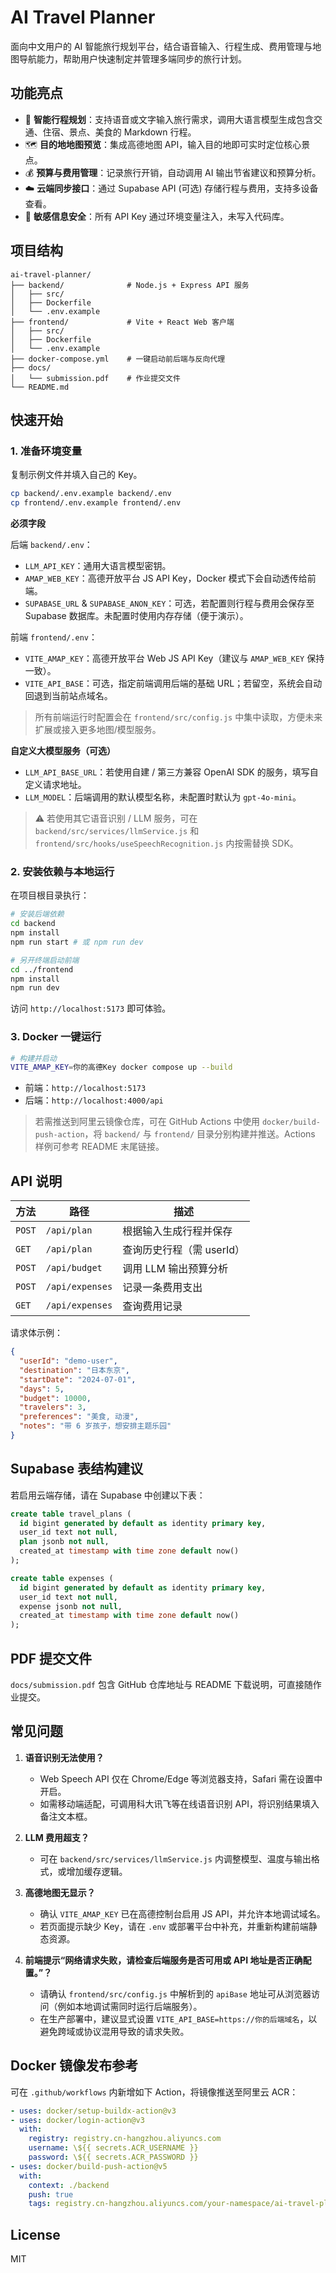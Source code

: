 # AI Travel Planner

面向中文用户的 AI 智能旅行规划平台，结合语音输入、行程生成、费用管理与地图导航能力，帮助用户快速制定并管理多端同步的旅行计划。

## 功能亮点

- 🤖 **智能行程规划**：支持语音或文字输入旅行需求，调用大语言模型生成包含交通、住宿、景点、美食的 Markdown 行程。
- 🗺️ **目的地地图预览**：集成高德地图 API，输入目的地即可实时定位核心景点。
- 💰 **预算与费用管理**：记录旅行开销，自动调用 AI 输出节省建议和预算分析。
- ☁️ **云端同步接口**：通过 Supabase API (可选) 存储行程与费用，支持多设备查看。
- 🔐 **敏感信息安全**：所有 API Key 通过环境变量注入，未写入代码库。

## 项目结构

```
ai-travel-planner/
├── backend/              # Node.js + Express API 服务
│   ├── src/
│   ├── Dockerfile
│   └── .env.example
├── frontend/             # Vite + React Web 客户端
│   ├── src/
│   ├── Dockerfile
│   └── .env.example
├── docker-compose.yml    # 一键启动前后端与反向代理
├── docs/
│   └── submission.pdf    # 作业提交文件
└── README.md
```

## 快速开始

### 1. 准备环境变量

复制示例文件并填入自己的 Key。

```bash
cp backend/.env.example backend/.env
cp frontend/.env.example frontend/.env
```

**必须字段**

后端 `backend/.env`：

- `LLM_API_KEY`：通用大语言模型密钥。
- `AMAP_WEB_KEY`：高德开放平台 JS API Key，Docker 模式下会自动透传给前端。
- `SUPABASE_URL` & `SUPABASE_ANON_KEY`：可选，若配置则行程与费用会保存至 Supabase 数据库。未配置时使用内存存储（便于演示）。

前端 `frontend/.env`：

- `VITE_AMAP_KEY`：高德开放平台 Web JS API Key（建议与 `AMAP_WEB_KEY` 保持一致）。
- `VITE_API_BASE`：可选，指定前端调用后端的基础 URL；若留空，系统会自动回退到当前站点域名。

> 所有前端运行时配置会在 `frontend/src/config.js` 中集中读取，方便未来扩展或接入更多地图/模型服务。

**自定义大模型服务（可选）**

- `LLM_API_BASE_URL`：若使用自建 / 第三方兼容 OpenAI SDK 的服务，填写自定义请求地址。
- `LLM_MODEL`：后端调用的默认模型名称，未配置时默认为 `gpt-4o-mini`。

> ⚠️ 若使用其它语音识别 / LLM 服务，可在 `backend/src/services/llmService.js` 和 `frontend/src/hooks/useSpeechRecognition.js` 内按需替换 SDK。

### 2. 安装依赖与本地运行

在项目根目录执行：

```bash
# 安装后端依赖
cd backend
npm install
npm run start # 或 npm run dev

# 另开终端启动前端
cd ../frontend
npm install
npm run dev
```

访问 `http://localhost:5173` 即可体验。

### 3. Docker 一键运行

```bash
# 构建并启动
VITE_AMAP_KEY=你的高德Key docker compose up --build
```

- 前端：`http://localhost:5173`
- 后端：`http://localhost:4000/api`

> 若需推送到阿里云镜像仓库，可在 GitHub Actions 中使用 `docker/build-push-action`，将 `backend/` 与 `frontend/` 目录分别构建并推送。Actions 样例可参考 README 末尾链接。

## API 说明

| 方法 | 路径 | 描述 |
| ---- | ---- | ---- |
| `POST` | `/api/plan` | 根据输入生成行程并保存 |
| `GET` | `/api/plan` | 查询历史行程（需 userId） |
| `POST` | `/api/budget` | 调用 LLM 输出预算分析 |
| `POST` | `/api/expenses` | 记录一条费用支出 |
| `GET` | `/api/expenses` | 查询费用记录 |

请求体示例：

```json
{
  "userId": "demo-user",
  "destination": "日本东京",
  "startDate": "2024-07-01",
  "days": 5,
  "budget": 10000,
  "travelers": 3,
  "preferences": "美食, 动漫",
  "notes": "带 6 岁孩子，想安排主题乐园"
}
```

## Supabase 表结构建议

若启用云端存储，请在 Supabase 中创建以下表：

```sql
create table travel_plans (
  id bigint generated by default as identity primary key,
  user_id text not null,
  plan jsonb not null,
  created_at timestamp with time zone default now()
);

create table expenses (
  id bigint generated by default as identity primary key,
  user_id text not null,
  expense jsonb not null,
  created_at timestamp with time zone default now()
);
```

## PDF 提交文件

`docs/submission.pdf` 包含 GitHub 仓库地址与 README 下载说明，可直接随作业提交。

## 常见问题

1. **语音识别无法使用？**
   - Web Speech API 仅在 Chrome/Edge 等浏览器支持，Safari 需在设置中开启。
   - 如需移动端适配，可调用科大讯飞等在线语音识别 API，将识别结果填入备注文本框。

2. **LLM 费用超支？**
   - 可在 `backend/src/services/llmService.js` 内调整模型、温度与输出格式，或增加缓存逻辑。

3. **高德地图无显示？**
   - 确认 `VITE_AMAP_KEY` 已在高德控制台启用 JS API，并允许本地调试域名。
   - 若页面提示缺少 Key，请在 `.env` 或部署平台中补充，并重新构建前端静态资源。

4. **前端提示“网络请求失败，请检查后端服务是否可用或 API 地址是否正确配置。”？**
   - 请确认 `frontend/src/config.js` 中解析到的 `apiBase` 地址可从浏览器访问（例如本地调试需同时运行后端服务）。
   - 在生产部署中，建议显式设置 `VITE_API_BASE=https://你的后端域名`，以避免跨域或协议混用导致的请求失败。

## Docker 镜像发布参考

可在 `.github/workflows` 内新增如下 Action，将镜像推送至阿里云 ACR：

```yaml
- uses: docker/setup-buildx-action@v3
- uses: docker/login-action@v3
  with:
    registry: registry.cn-hangzhou.aliyuncs.com
    username: \${{ secrets.ACR_USERNAME }}
    password: \${{ secrets.ACR_PASSWORD }}
- uses: docker/build-push-action@v5
  with:
    context: ./backend
    push: true
    tags: registry.cn-hangzhou.aliyuncs.com/your-namespace/ai-travel-planner-backend:latest
```

## License

MIT
